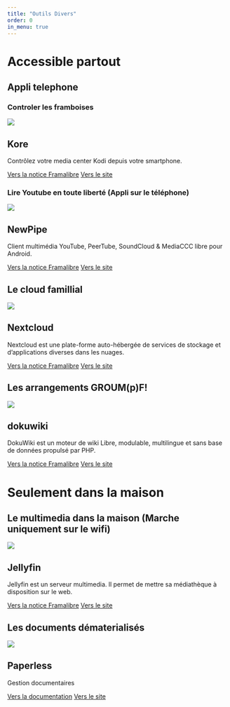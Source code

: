 ```yaml
---
title: "Outils Divers"
order: 0
in_menu: true
---
```

# Accessible partout

## Appli telephone

### Controler les framboises

  <article class="framalibre-notice">
    <div>
      <img src="https://framalibre.org/images/logo/Kore.png">
    </div>
    <div>
      <h2>Kore</h2>
      <p>Contrôlez votre media center Kodi depuis votre smartphone.</p>
      <div>
        <a href="https://framalibre.org/notices/kore.html">Vers la notice Framalibre</a>
        <a href="http://kodi.tv/">Vers le site</a>
      </div>
    </div>
  </article>

### Lire Youtube en toute liberté (Appli sur le téléphone)


  <article class="framalibre-notice">
    <div>
      <img src="https://framalibre.org/images/logo/NewPipe.png">
    </div>
    <div>
      <h2>NewPipe</h2>
      <p>Client multimédia YouTube, PeerTube, SoundCloud &amp; MediaCCC libre pour Android.</p>
      <div>
        <a href="https://framalibre.org/notices/newpipe.html">Vers la notice Framalibre</a>
        <a href="https://newpipe.schabi.org/">Vers le site</a>
      </div>
    </div>
  </article>


## Le cloud famillial

  <article class="framalibre-notice">
    <div>
      <img src="https://framalibre.org/images/logo/Nextcloud.png">
    </div>
    <div>
      <h2>Nextcloud</h2>
      <p>Nextcloud est une plate-forme auto-hébergée de services de stockage et d’applications diverses dans les nuages.</p>
      <div>
        <a href="https://framalibre.org/notices/nextcloud.html">Vers la notice Framalibre</a>
        <a href="https://cloud.paingrille.fr">Vers le site</a>
      </div>
    </div>
  </article> 


## Les arrangements GROUM(p)F!

  <article class="framalibre-notice">
    <div>
      <img src="https://framalibre.org/images/logo/dokuwiki.png">
    </div>
    <div>
      <h2>dokuwiki</h2>
      <p>DokuWiki est un moteur de wiki Libre, modulable, multilingue et sans base de données propulsé par PHP.</p>
      <div>
        <a href="https://framalibre.org/notices/dokuwiki.html">Vers la notice Framalibre</a>
        <a href="https://wiki.groumpf-legroupe.fr">Vers le site</a>
      </div>
    </div>
  </article>

# Seulement dans la maison

## Le multimedia dans la maison (Marche uniquement sur le wifi)


  <article class="framalibre-notice">
    <div>
      <img src="https://framalibre.org/images/logo/Jellyfin.png">
    </div>
    <div>
      <h2>Jellyfin</h2>
      <p>Jellyfin est un serveur multimedia. ll permet de mettre sa médiathèque à disposition sur le web.</p>
      <div>
        <a href="https://framalibre.org/notices/jellyfin.html">Vers la notice Framalibre</a>
        <a href="http://ticot:8096">Vers le site</a>
      </div>
    </div>
  </article> 

## Les documents dématerialisés

  <article class="framalibre-notice">
    <div>
       <img src="https://raw.githubusercontent.com/paperless-ngx/paperless-ngx/dev/resources/logo/web/png/Color%20logo%20-%20no%20background.png">
    </div>
    <div>
      <h2>Paperless</h2>
      <p>Gestion documentaires</p>
      <div>
        <a href="https://docs.paperless-ngx.com/">Vers la documentation</a>
        <a href="http://ticot:8000/">Vers le site</a>
      </div>
    </div>
  </article> 